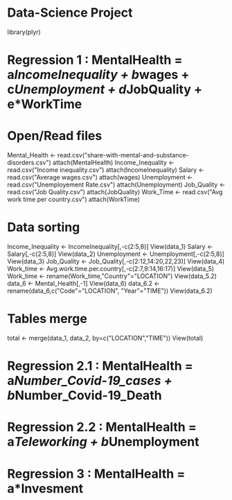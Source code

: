 # Data-Science Project
library(plyr)

# Regression 1 : MentalHealth = a*IncomeInequality + b*wages + c*Unemployment + d*JobQuality + e*WorkTime

# Open/Read files
Mental_Health <- read.csv("share-with-mental-and-substance-disorders.csv")
attach(MentalHealth)
Income_Inequality <- read.csv("Income inequality.csv")
attach(IncomeInequality)
Salary <- read.csv("Average wages.csv")
attach(wages)
Unemployment <- read.csv("Unemployement Rate.csv")
attach(Unemployment)
Job_Quality <- read.csv("Job Quality.csv")
attach(JobQuality)
Work_Time <- read.csv("Avg work time per country.csv")
attach(WorkTime)

# Data sorting 
Income_Inequality <- IncomeInequality[,-c(2:5,8)]
View(data_1)
Salary <- Salary[,-c(2:5,8)]
View(data_2)
Unemployment <- Unemployment[,-c(2:5,8)]
View(data_3)
Job_Quality <- Job_Quality[,-c(2:12,14:20,22,23)]
View(data_4)
Work_time <- Avg.work.time.per.country[,-c(2:7,9:14,16:17)]
View(data_5)
Work_time <- rename(Work_time,"Country"="LOCATION")
View(data_5.2)
data_6 <- Mental_Health[,-1]
View(data_6)
data_6.2 <- rename(data_6,c("Code"="LOCATION", "Year"="TIME"))
View(data_6.2)

# Tables merge 
total <- merge(data_1, data_2, by=c("LOCATION","TIME"))
View(total)

# Regression 2.1 : MentalHealth = a*Number_Covid-19_cases + b*Number_Covid-19_Death
# Regression 2.2 : MentalHealth = a*Teleworking + b*Unemployment
# Regression 3 : MentalHealth = a*Invesment 
